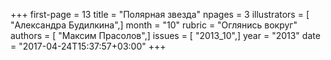 +++
first-page = 13
title = "Полярная звезда"
npages = 3
illustrators = [ "Александра Будилкина",]
month = "10"
rubric = "Оглянись вокруг"
authors = [ "Максим Прасолов",]
issues = [ "2013_10",]
year = "2013"
date = "2017-04-24T15:37:57+03:00"
+++
